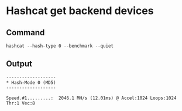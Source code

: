 # Hashcat get backend devices

## Command

```shell
hashcat --hash-type 0 --benchmark --quiet
```

## Output

```
-------------------
* Hash-Mode 0 (MD5)
-------------------

Speed.#1.........:  2046.1 MH/s (12.01ms) @ Accel:1024 Loops:1024 Thr:1 Vec:8
```

